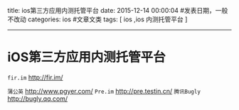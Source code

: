 title: ios第三方应用内测托管平台
date: 2015-12-14 00:00:04 #发表日期，一般不改动
categories: ios  #文章文类
tags: [ ios ,ios 内测托管平台 ]


---
# iOS第三方应用内测托管平台


`fir.im` http://fir.im/

`蒲公英`  http://www.pgyer.com/
`Pre.im`  http://pre.testin.cn/
`腾讯Bugly` http://bugly.qq.com/



<!-- more -->
